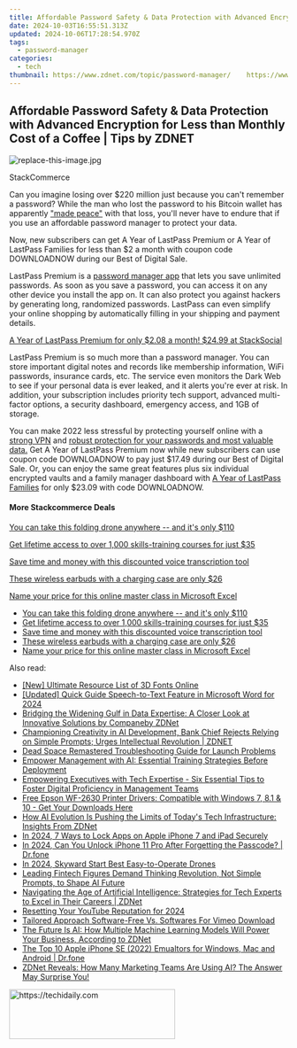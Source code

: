 ```yaml
---
title: Affordable Password Safety & Data Protection with Advanced Encryption for Less than Monthly Cost of a Coffee | Tips by ZDNET
date: 2024-10-03T16:55:51.313Z
updated: 2024-10-06T17:28:54.970Z
tags:
  - password-manager
categories:
  - tech
thumbnail: https://www.zdnet.com/topic/password-manager/    https://www.zdnet.com/a/img/resize/da733a2a143e2d62a34d40573d27399a5a7585cd/2022/03/23/f5b3d1e9-6351-4d32-846d-e120f65738dc/zd-lastpass.jpg?width=170&height=128&fit=crop&auto=webp
---
```


## Affordable Password Safety & Data Protection with Advanced Encryption for Less than Monthly Cost of a Coffee | Tips by ZDNET

![replace-this-image.jpg](https://www.zdnet.com/a/img/resize/de58a1e51c25ca54d556fd9ebcbcaef1584fc1b8/2022/03/23/f5b3d1e9-6351-4d32-846d-e120f65738dc/zd-lastpass.jpg?auto=webp&width=1280)

StackCommerce

Can you imagine losing over $220 million just because you can't remember a password? While the man who lost the password to his Bitcoin wallet has apparently ["made peace"](https://www.businessinsider.com/bitcoin-owner-who-lost-password-made-peace-potentially-huge-loss-2021-1) with that loss, you'll never have to endure that if you use an affordable password manager to protect your data. 

Now, new subscribers can get A Year of LastPass Premium or A Year of LastPass Families for less than $2 a month with coupon code DOWNLOADNOW during our Best of Digital Sale.

LastPass Premium is a [password manager app](https://stacksocial.com/sales/get-1-year-of-lastpass-premium-for-30-off?sid=zd-%5F%5FCOM%5FCLICK%5FID%5F%5F-dtp&aid=a-ceempx7z) that lets you save unlimited passwords. As soon as you save a password, you can access it on any other device you install the app on. It can also protect you against hackers by generating long, randomized passwords. LastPass can even simplify your online shopping by automatically filling in your shipping and payment details.

[A Year of LastPass Premium for only $2.08 a month! $24.99 at StackSocial](https://stacksocial.com/sales/get-1-year-of-lastpass-premium-for-30-off?sid=zd-%5F%5FCOM%5FCLICK%5FID%5F%5F-dtp&aid=a-ceempx7z)

LastPass Premium is so much more than a password manager. You can store important digital notes and records like membership information, WiFi passwords, insurance cards, etc. The service even monitors the Dark Web to see if your personal data is ever leaked, and it alerts you're ever at risk. In addition, your subscription includes priority tech support, advanced multi-factor options, a security dashboard, emergency access, and 1GB of storage.

You can make 2022 less stressful by protecting yourself online with a [strong VPN](https://www.zdnet.com/article/get-a-lifetime-of-maximum-vpn-protection-for-just-40/) and [robust protection for your passwords and most valuable data.](https://stacksocial.com/sales/get-1-year-of-lastpass-premium-for-30-off?sid=zd-%5F%5FCOM%5FCLICK%5FID%5F%5F-dtp&aid=a-ceempx7z) Get A Year of LastPass Premium now while new subscribers can use coupon code DOWNLOADNOW to pay just $17.49 during our Best of Digital Sale. Or, you can enjoy the same great features plus six individual encrypted vaults and a family manager dashboard with [A Year of LastPass Families](https://stacksocial.com/sales/get-1-year-of-lastpass-premium-for-30-off?sid=zd-%5F%5FCOM%5FCLICK%5FID%5F%5F-dtp&aid=a-ceempx7z) for only $23.09 with code DOWNLOADNOW.

#### More Stackcommerce Deals

[You can take this folding drone anywhere -- and it's only $110](https://www.zdnet.com/article/get-a-folding-drone-you-can-take-with-you-anywhere-for-110/ "You can take this folding drone anywhere  -- and it's only $110")

[Get lifetime access to over 1,000 skills-training courses for just $35](https://www.zdnet.com/article/learn-it-coding-and-design-skills-for-just-20-with-this-course-pack/ "Get lifetime access to over 1,000 skills-training courses for just $35")

[Save time and money with this discounted voice transcription tool](https://www.zdnet.com/article/save-money-and-time-with-this-discounted-voice-transcription-tool/ "Save time and money with this discounted voice transcription tool")

[These wireless earbuds with a charging case are only $26](https://www.zdnet.com/article/get-these-wireless-earbuds-with-a-charging-case-for-just-26/ "These wireless earbuds with a charging case are only $26")

[Name your price for this online master class in Microsoft Excel](https://www.zdnet.com/article/name-your-price-for-this-online-master-class-in-microsoft-excel/ "Name your price for this online master class in Microsoft Excel")

* [You can take this folding drone anywhere -- and it's only $110](https://www.zdnet.com/article/get-a-folding-drone-you-can-take-with-you-anywhere-for-110/ "You can take this folding drone anywhere  -- and it's only $110")
* [Get lifetime access to over 1,000 skills-training courses for just $35](https://www.zdnet.com/article/learn-it-coding-and-design-skills-for-just-20-with-this-course-pack/ "Get lifetime access to over 1,000 skills-training courses for just $35")
* [Save time and money with this discounted voice transcription tool](https://www.zdnet.com/article/save-money-and-time-with-this-discounted-voice-transcription-tool/ "Save time and money with this discounted voice transcription tool")
* [These wireless earbuds with a charging case are only $26](https://www.zdnet.com/article/get-these-wireless-earbuds-with-a-charging-case-for-just-26/ "These wireless earbuds with a charging case are only $26")
* [Name your price for this online master class in Microsoft Excel](https://www.zdnet.com/article/name-your-price-for-this-online-master-class-in-microsoft-excel/ "Name your price for this online master class in Microsoft Excel")

<ins class="adsbygoogle"
     style="display:block"
     data-ad-format="autorelaxed"
     data-ad-client="ca-pub-7571918770474297"
     data-ad-slot="1223367746"></ins>

<ins class="adsbygoogle"
     style="display:block"
     data-ad-client="ca-pub-7571918770474297"
     data-ad-slot="8358498916"
     data-ad-format="auto"
     data-full-width-responsive="true"></ins>

<span class="atpl-alsoreadstyle">Also read:</span>
<div><ul>
<li><a href="https://some-skills.techidaily.com/new-ultimate-resource-list-of-3d-fonts-online/"><u>[New] Ultimate Resource List of 3D Fonts Online</u></a></li>
<li><a href="https://fox-blue.techidaily.com/updated-quick-guide-speech-to-text-feature-in-microsoft-word-for-2024/"><u>[Updated] Quick Guide Speech-to-Text Feature in Microsoft Word for 2024</u></a></li>
<li><a href="https://app-tips.techidaily.com/bridging-the-widening-gulf-in-data-expertise-a-closer-look-at-innovative-solutions-by-companeby-zdnet/"><u>Bridging the Widening Gulf in Data Expertise: A Closer Look at Innovative Solutions by Companeby ZDNet</u></a></li>
<li><a href="https://app-tips.techidaily.com/championing-creativity-in-ai-development-bank-chief-rejects-relying-on-simple-prompts-urges-intellectual-revolution-zdnet/"><u>Championing Creativity in AI Development, Bank Chief Rejects Relying on Simple Prompts; Urges Intellectual Revolution | ZDNET</u></a></li>
<li><a href="https://win-answers.techidaily.com/dead-space-remastered-troubleshooting-guide-for-launch-problems/"><u>Dead Space Remastered Troubleshooting Guide for Launch Problems</u></a></li>
<li><a href="https://app-tips.techidaily.com/empower-management-with-ai-essential-training-strategies-before-deployment/"><u>Empower Management with AI: Essential Training Strategies Before Deployment</u></a></li>
<li><a href="https://app-tips.techidaily.com/empowering-executives-with-tech-expertise-six-essential-tips-to-foster-digital-proficiency-in-management-teams/"><u>Empowering Executives with Tech Expertise - Six Essential Tips to Foster Digital Proficiency in Management Teams</u></a></li>
<li><a href="https://driver-download.techidaily.com/1722972130258-free-epson-wf-2630-printer-drivers-compatible-with-windows-7-81-and-10-get-your-downloads-here/"><u>Free Epson WF-2630 Printer Drivers: Compatible with Windows 7, 8.1 & 10 - Get Your Downloads Here</u></a></li>
<li><a href="https://app-tips.techidaily.com/how-ai-evolution-is-pushing-the-limits-of-todays-tech-infrastructure-insights-from-zdnet/"><u>How AI Evolution Is Pushing the Limits of Today's Tech Infrastructure: Insights From ZDNet</u></a></li>
<li><a href="https://ios-unlock.techidaily.com/in-2024-7-ways-to-lock-apps-on-apple-iphone-7-and-ipad-securely-by-drfone-ios/"><u>In 2024, 7 Ways to Lock Apps on Apple iPhone 7 and iPad Securely</u></a></li>
<li><a href="https://iphone-unlock.techidaily.com/in-2024-can-you-unlock-iphone-11-pro-after-forgetting-the-passcode-drfone-by-drfone-ios/"><u>In 2024, Can You Unlock iPhone 11 Pro After Forgetting the Passcode? | Dr.fone</u></a></li>
<li><a href="https://extra-support.techidaily.com/in-2024-skyward-start-best-easy-to-operate-drones/"><u>In 2024, Skyward Start Best Easy-to-Operate Drones</u></a></li>
<li><a href="https://app-tips.techidaily.com/leading-fintech-figures-demand-thinking-revolution-not-simple-prompts-to-shape-ai-future/"><u>Leading Fintech Figures Demand Thinking Revolution, Not Simple Prompts, to Shape AI Future</u></a></li>
<li><a href="https://app-tips.techidaily.com/navigating-the-age-of-artificial-intelligence-strategies-for-tech-experts-to-excel-in-their-careers-zdnet/"><u>Navigating the Age of Artificial Intelligence: Strategies for Tech Experts to Excel in Their Careers | ZDNet</u></a></li>
<li><a href="https://youtube-zero.techidaily.com/ting-your-youtube-reputation-for-2024/"><u>Resetting Your YouTube Reputation for 2024</u></a></li>
<li><a href="https://vimeo-videos.techidaily.com/tailored-approach-software-free-vs-softwares-for-vimeo-download/"><u>Tailored Approach Software-Free Vs. Softwares For Vimeo Download</u></a></li>
<li><a href="https://app-tips.techidaily.com/the-future-is-ai-how-multiple-machine-learning-models-will-power-your-business-according-to-zdnet/"><u>The Future Is AI: How Multiple Machine Learning Models Will Power Your Business, According to ZDNet</u></a></li>
<li><a href="https://screen-mirror.techidaily.com/the-top-10-apple-iphone-se-2022-emualtors-for-windows-mac-and-android-drfone-by-drfone-ios/"><u>The Top 10 Apple iPhone SE (2022) Emualtors for Windows, Mac and Android | Dr.fone</u></a></li>
<li><a href="https://app-tips.techidaily.com/zdnet-reveals-how-many-marketing-teams-are-using-ai-the-answer-may-surprise-you/"><u>ZDNet Reveals: How Many Marketing Teams Are Using AI? The Answer May Surprise You!</u></a></li>
</ul></div>

<!-- affiliate ads begin -->
<a href="https://aligracehair.sjv.io/c/5597632/1997630/19272" target="_top" id="1997630">
  <img src="//a.impactradius-go.com/display-ad/19272-1997630" border="0" alt="https://techidaily.com" width="300" height="90"/>
</a>
<img height="0" width="0" src="https://aligracehair.sjv.io/i/5597632/1997630/19272" style="position:absolute;visibility:hidden;" border="0" />
<!-- affiliate ads end -->

